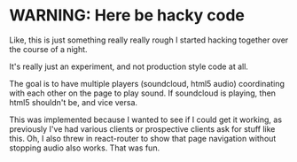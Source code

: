 # WARNING: Here be hacky code

Like, this is just something really really rough I started hacking together over the course of a night.

It's really just an experiment, and not production style code at all.

The goal is to have multiple players (soundcloud, html5 audio) coordinating with each other on the page to play sound. If soundcloud is playing, then html5 shouldn't be, and vice versa.

This was implemented because I wanted to see if I could get it working, as previously I've had various clients or prospective clients ask for stuff like this. Oh, I also threw in react-router to show that page navigation without stopping audio also works. That was fun.

